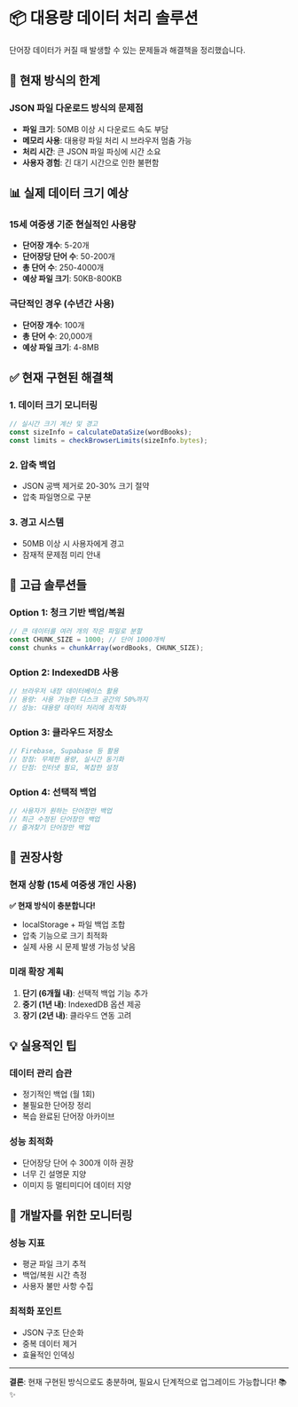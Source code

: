 # 📦 대용량 데이터 처리 솔루션

단어장 데이터가 커질 때 발생할 수 있는 문제들과 해결책을 정리했습니다.

## 🚨 현재 방식의 한계

### JSON 파일 다운로드 방식의 문제점
- **파일 크기**: 50MB 이상 시 다운로드 속도 부담
- **메모리 사용**: 대용량 파일 처리 시 브라우저 멈춤 가능
- **처리 시간**: 큰 JSON 파일 파싱에 시간 소요
- **사용자 경험**: 긴 대기 시간으로 인한 불편함

## 📊 실제 데이터 크기 예상

### 15세 여중생 기준 현실적인 사용량
- **단어장 개수**: 5-20개
- **단어장당 단어 수**: 50-200개
- **총 단어 수**: 250-4000개
- **예상 파일 크기**: 50KB-800KB

### 극단적인 경우 (수년간 사용)
- **단어장 개수**: 100개
- **총 단어 수**: 20,000개
- **예상 파일 크기**: 4-8MB

## ✅ 현재 구현된 해결책

### 1. 데이터 크기 모니터링
```javascript
// 실시간 크기 계산 및 경고
const sizeInfo = calculateDataSize(wordBooks);
const limits = checkBrowserLimits(sizeInfo.bytes);
```

### 2. 압축 백업
- JSON 공백 제거로 20-30% 크기 절약
- 압축 파일명으로 구분

### 3. 경고 시스템
- 50MB 이상 시 사용자에게 경고
- 잠재적 문제점 미리 안내

## 🚀 고급 솔루션들

### Option 1: 청크 기반 백업/복원
```javascript
// 큰 데이터를 여러 개의 작은 파일로 분할
const CHUNK_SIZE = 1000; // 단어 1000개씩
const chunks = chunkArray(wordBooks, CHUNK_SIZE);
```

### Option 2: IndexedDB 사용
```javascript
// 브라우저 내장 데이터베이스 활용
// 용량: 사용 가능한 디스크 공간의 50%까지
// 성능: 대용량 데이터 처리에 최적화
```

### Option 3: 클라우드 저장소
```javascript
// Firebase, Supabase 등 활용
// 장점: 무제한 용량, 실시간 동기화
// 단점: 인터넷 필요, 복잡한 설정
```

### Option 4: 선택적 백업
```javascript
// 사용자가 원하는 단어장만 백업
// 최근 수정된 단어장만 백업
// 즐겨찾기 단어장만 백업
```

## 🎯 권장사항

### 현재 상황 (15세 여중생 개인 사용)
**✅ 현재 방식이 충분합니다!**
- localStorage + 파일 백업 조합
- 압축 기능으로 크기 최적화
- 실제 사용 시 문제 발생 가능성 낮음

### 미래 확장 계획
1. **단기 (6개월 내)**: 선택적 백업 기능 추가
2. **중기 (1년 내)**: IndexedDB 옵션 제공
3. **장기 (2년 내)**: 클라우드 연동 고려

## 💡 실용적인 팁

### 데이터 관리 습관
- 정기적인 백업 (월 1회)
- 불필요한 단어장 정리
- 복습 완료된 단어장 아카이브

### 성능 최적화
- 단어장당 단어 수 300개 이하 권장
- 너무 긴 설명문 지양
- 이미지 등 멀티미디어 데이터 지양

## 🔧 개발자를 위한 모니터링

### 성능 지표
- 평균 파일 크기 추적
- 백업/복원 시간 측정
- 사용자 불만 사항 수집

### 최적화 포인트
- JSON 구조 단순화
- 중복 데이터 제거
- 효율적인 인덱싱

---

**결론**: 현재 구현된 방식으로도 충분하며, 필요시 단계적으로 업그레이드 가능합니다! 📚✨ 
